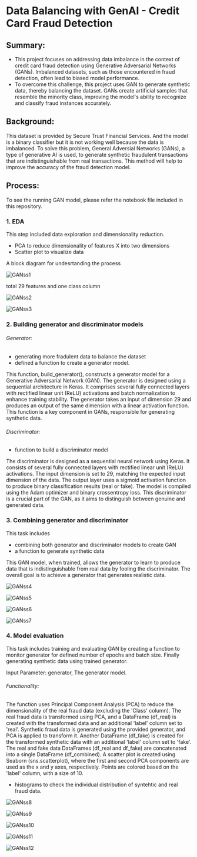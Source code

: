 # Data Balancing with GenAI - Credit Card Fraud Detection

## Summary: 
- This project focuses on addressing data imbalance in the context of credit card fraud detection using Generative Adversarial Networks (GANs). Imbalanced datasets, such as those encountered in fraud detection, often lead to biased model performance.
- To overcome this challenge, this project uses GAN to generate synthetic data, thereby balancing the dataset. GANs create artificial samples that resemble the minority class, improving the model's ability to recognize and classify fraud instances accurately.

## Background:
This dataset is provided by Secure Trust Financial Services. And the model is a binary classifier but it is not working well because the data is imbalanced. To solve this problem, General Adversial Networks (GANs), a type of generative AI is used, to generate synthetic fraudulent transactions that are indistinguishable from real transactions. This method will help to improve the accuracy of the fraud detection model.

## Process:

To see the running GAN model, please refer the notebook file included in this repository.

### 1. EDA

This step included data exploration and dimensionality reduction.
- PCA to reduce dimensionality of features X into two dimensions
- Scatter plot to visualize data

A block diagram for undesrtanding the process

![GANss1](https://github.com/pushpakGD/GenAI_creditCard_fraudDetection/blob/main/images/GANss1.png)


total 29 features and one class column

![GANss2](https://github.com/pushpakGD/GenAI_creditCard_fraudDetection/blob/main/images/GANss2.png)

![GANss3](https://github.com/pushpakGD/GenAI_creditCard_fraudDetection/blob/main/images/GANss3.png)

### 2. Building generator and discriminator models

###### Generator: 
- generating more fradulent data to balance the dataset
- defined a function to create a generator model.

This function, build_generator(), constructs a generator model for a Generative Adversarial Network (GAN). The generator is designed using a sequential architecture in Keras. It comprises several fully connected layers with rectified linear unit (ReLU) activations and batch normalization to enhance training stability. The generator takes an input of dimension 29 and produces an output of the same dimension with a linear activation function. This function is a key component in GANs, responsible for generating synthetic data.

###### Discriminator:
- function to build a discriminator model

The discriminator is designed as a sequential neural network using Keras. It consists of several fully connected layers with rectified linear unit (ReLU) activations. The input dimension is set to 29, matching the expected input dimension of the data. The output layer uses a sigmoid activation function to produce binary classification results (real or fake). The model is compiled using the Adam optimizer and binary crossentropy loss. This discriminator is a crucial part of the GAN, as it aims to distinguish between genuine and generated data.

### 3. Combining generator and discriminator

This task includes
- combining both generator and discriminator models to create GAN
- a function to generate synthetic data

This GAN model, when trained, allows the generator to learn to produce data that is indistinguishable from real data by fooling the discriminator. The overall goal is to achieve a generator that generates realistic data.

![GANss4](https://github.com/pushpakGD/GenAI_creditCard_fraudDetection/blob/main/images/GANss4.png)

![GANss5](https://github.com/pushpakGD/GenAI_creditCard_fraudDetection/blob/main/images/GANss5.png)

![GANss6](https://github.com/pushpakGD/GenAI_creditCard_fraudDetection/blob/main/images/GANss6.png)

![GANss7](https://github.com/pushpakGD/GenAI_creditCard_fraudDetection/blob/main/images/GANss7.png)

### 4. Model evaluation

This task includes training and evaluating GAN by creating a function to monitor generator for defined number of epochs and batch size.
Finally generating synthetic data using trained generator.

Input Parameter: generator, The generator model.
###### Functionality:
The function uses Principal Component Analysis (PCA) to reduce the dimensionality of the real fraud data (excluding the 'Class' column).
The real fraud data is transformed using PCA, and a DataFrame (df_real) is created with the transformed data and an additional 'label' column set to 'real'.
Synthetic fraud data is generated using the provided generator, and PCA is applied to transform it.
Another DataFrame (df_fake) is created for the transformed synthetic data with an additional 'label' column set to 'fake'.
The real and fake data DataFrames (df_real and df_fake) are concatenated into a single DataFrame (df_combined).
A scatter plot is created using Seaborn (sns.scatterplot), where the first and second PCA components are used as the x and y axes, respectively. Points are colored based on the 'label' column, with a size of 10.

- histograms to check the individual distribution of syntehtic and real fraud data.

![GANss8](https://github.com/pushpakGD/GenAI_creditCard_fraudDetection/blob/main/images/GANss8.png)

![GANss9](https://github.com/pushpakGD/GenAI_creditCard_fraudDetection/blob/main/images/GANss9.png)

![GANss10](https://github.com/pushpakGD/GenAI_creditCard_fraudDetection/blob/main/images/GANss10.png)

![GANss11](https://github.com/pushpakGD/GenAI_creditCard_fraudDetection/blob/main/images/GANss11.png)

![GANss12](https://github.com/pushpakGD/GenAI_creditCard_fraudDetection/blob/main/images/GANss12.png)
